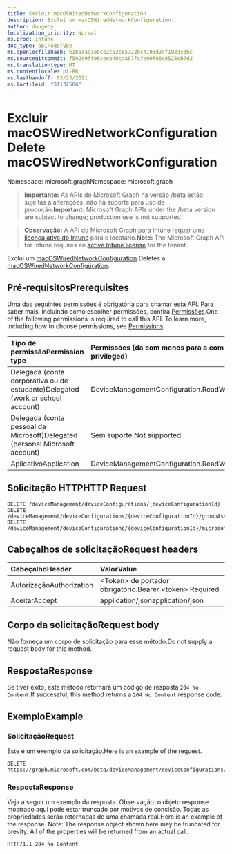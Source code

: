 ```yaml
---
title: Excluir macOSWiredNetworkConfiguration
description: Exclui um macOSWiredNetworkConfiguration.
author: dougeby
localization_priority: Normal
ms.prod: intune
doc_type: apiPageType
ms.openlocfilehash: b1baaac1ebcb2c52c85722bc4193d2cf1983c3bc
ms.sourcegitcommit: f592c9ff96ceeb40caa67fcfe90fe6c8525cb7d2
ms.translationtype: MT
ms.contentlocale: pt-BR
ms.lasthandoff: 03/23/2021
ms.locfileid: "51132566"
---
```

# <a name="delete-macoswirednetworkconfiguration"></a><span data-ttu-id="2ca34-103">Excluir macOSWiredNetworkConfiguration</span><span class="sxs-lookup"><span data-stu-id="2ca34-103">Delete macOSWiredNetworkConfiguration</span></span>

<span data-ttu-id="2ca34-104">Namespace: microsoft.graph</span><span class="sxs-lookup"><span data-stu-id="2ca34-104">Namespace: microsoft.graph</span></span>

> <span data-ttu-id="2ca34-105">**Importante:** As APIs do Microsoft Graph na versão /beta estão sujeitas a alterações; não há suporte para uso de produção.</span><span class="sxs-lookup"><span data-stu-id="2ca34-105">**Important:** Microsoft Graph APIs under the /beta version are subject to change; production use is not supported.</span></span>

> <span data-ttu-id="2ca34-106">**Observação:** A API do Microsoft Graph para Intune requer uma [licença ativa do Intune](https://go.microsoft.com/fwlink/?linkid=839381) para o locatário.</span><span class="sxs-lookup"><span data-stu-id="2ca34-106">**Note:** The Microsoft Graph API for Intune requires an [active Intune license](https://go.microsoft.com/fwlink/?linkid=839381) for the tenant.</span></span>

<span data-ttu-id="2ca34-107">Exclui um [macOSWiredNetworkConfiguration](../resources/intune-deviceconfig-macoswirednetworkconfiguration.md).</span><span class="sxs-lookup"><span data-stu-id="2ca34-107">Deletes a [macOSWiredNetworkConfiguration](../resources/intune-deviceconfig-macoswirednetworkconfiguration.md).</span></span>

## <a name="prerequisites"></a><span data-ttu-id="2ca34-108">Pré-requisitos</span><span class="sxs-lookup"><span data-stu-id="2ca34-108">Prerequisites</span></span>
<span data-ttu-id="2ca34-p101">Uma das seguintes permissões é obrigatória para chamar esta API. Para saber mais, incluindo como escolher permissões, confira [Permissões](/graph/permissions-reference).</span><span class="sxs-lookup"><span data-stu-id="2ca34-p101">One of the following permissions is required to call this API. To learn more, including how to choose permissions, see [Permissions](/graph/permissions-reference).</span></span>

|<span data-ttu-id="2ca34-111">Tipo de permissão</span><span class="sxs-lookup"><span data-stu-id="2ca34-111">Permission type</span></span>|<span data-ttu-id="2ca34-112">Permissões (da com menos para a com mais privilégios)</span><span class="sxs-lookup"><span data-stu-id="2ca34-112">Permissions (from least to most privileged)</span></span>|
|:---|:---|
|<span data-ttu-id="2ca34-113">Delegada (conta corporativa ou de estudante)</span><span class="sxs-lookup"><span data-stu-id="2ca34-113">Delegated (work or school account)</span></span>|<span data-ttu-id="2ca34-114">DeviceManagementConfiguration.ReadWrite.All</span><span class="sxs-lookup"><span data-stu-id="2ca34-114">DeviceManagementConfiguration.ReadWrite.All</span></span>|
|<span data-ttu-id="2ca34-115">Delegada (conta pessoal da Microsoft)</span><span class="sxs-lookup"><span data-stu-id="2ca34-115">Delegated (personal Microsoft account)</span></span>|<span data-ttu-id="2ca34-116">Sem suporte.</span><span class="sxs-lookup"><span data-stu-id="2ca34-116">Not supported.</span></span>|
|<span data-ttu-id="2ca34-117">Aplicativo</span><span class="sxs-lookup"><span data-stu-id="2ca34-117">Application</span></span>|<span data-ttu-id="2ca34-118">DeviceManagementConfiguration.ReadWrite.All</span><span class="sxs-lookup"><span data-stu-id="2ca34-118">DeviceManagementConfiguration.ReadWrite.All</span></span>|

## <a name="http-request"></a><span data-ttu-id="2ca34-119">Solicitação HTTP</span><span class="sxs-lookup"><span data-stu-id="2ca34-119">HTTP Request</span></span>
<!-- {
  "blockType": "ignored"
}
-->
``` http
DELETE /deviceManagement/deviceConfigurations/{deviceConfigurationId}
DELETE /deviceManagement/deviceConfigurations/{deviceConfigurationId}/groupAssignments/{deviceConfigurationGroupAssignmentId}/deviceConfiguration
DELETE /deviceManagement/deviceConfigurations/{deviceConfigurationId}/microsoft.graph.windowsDomainJoinConfiguration/networkAccessConfigurations/{deviceConfigurationId}
```

## <a name="request-headers"></a><span data-ttu-id="2ca34-120">Cabeçalhos de solicitação</span><span class="sxs-lookup"><span data-stu-id="2ca34-120">Request headers</span></span>
|<span data-ttu-id="2ca34-121">Cabeçalho</span><span class="sxs-lookup"><span data-stu-id="2ca34-121">Header</span></span>|<span data-ttu-id="2ca34-122">Valor</span><span class="sxs-lookup"><span data-stu-id="2ca34-122">Value</span></span>|
|:---|:---|
|<span data-ttu-id="2ca34-123">Autorização</span><span class="sxs-lookup"><span data-stu-id="2ca34-123">Authorization</span></span>|<span data-ttu-id="2ca34-124">&lt;Token&gt; de portador obrigatório.</span><span class="sxs-lookup"><span data-stu-id="2ca34-124">Bearer &lt;token&gt; Required.</span></span>|
|<span data-ttu-id="2ca34-125">Aceitar</span><span class="sxs-lookup"><span data-stu-id="2ca34-125">Accept</span></span>|<span data-ttu-id="2ca34-126">application/json</span><span class="sxs-lookup"><span data-stu-id="2ca34-126">application/json</span></span>|

## <a name="request-body"></a><span data-ttu-id="2ca34-127">Corpo da solicitação</span><span class="sxs-lookup"><span data-stu-id="2ca34-127">Request body</span></span>
<span data-ttu-id="2ca34-128">Não forneça um corpo de solicitação para esse método.</span><span class="sxs-lookup"><span data-stu-id="2ca34-128">Do not supply a request body for this method.</span></span>

## <a name="response"></a><span data-ttu-id="2ca34-129">Resposta</span><span class="sxs-lookup"><span data-stu-id="2ca34-129">Response</span></span>
<span data-ttu-id="2ca34-130">Se tiver êxito, este método retornará um código de resposta `204 No Content`.</span><span class="sxs-lookup"><span data-stu-id="2ca34-130">If successful, this method returns a `204 No Content` response code.</span></span>

## <a name="example"></a><span data-ttu-id="2ca34-131">Exemplo</span><span class="sxs-lookup"><span data-stu-id="2ca34-131">Example</span></span>

### <a name="request"></a><span data-ttu-id="2ca34-132">Solicitação</span><span class="sxs-lookup"><span data-stu-id="2ca34-132">Request</span></span>
<span data-ttu-id="2ca34-133">Este é um exemplo da solicitação.</span><span class="sxs-lookup"><span data-stu-id="2ca34-133">Here is an example of the request.</span></span>
``` http
DELETE https://graph.microsoft.com/beta/deviceManagement/deviceConfigurations/{deviceConfigurationId}
```

### <a name="response"></a><span data-ttu-id="2ca34-134">Resposta</span><span class="sxs-lookup"><span data-stu-id="2ca34-134">Response</span></span>
<span data-ttu-id="2ca34-p102">Veja a seguir um exemplo da resposta. Observação: o objeto response mostrado aqui pode estar truncado por motivos de concisão. Todas as propriedades serão retornadas de uma chamada real.</span><span class="sxs-lookup"><span data-stu-id="2ca34-p102">Here is an example of the response. Note: The response object shown here may be truncated for brevity. All of the properties will be returned from an actual call.</span></span>
``` http
HTTP/1.1 204 No Content
```





